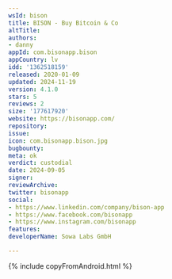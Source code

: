 ```yaml
---
wsId: bison
title: BISON - Buy Bitcoin & Co
altTitle: 
authors:
- danny
appId: com.bisonapp.bison
appCountry: lv
idd: '1362518159'
released: 2020-01-09
updated: 2024-11-19
version: 4.1.0
stars: 5
reviews: 2
size: '177617920'
website: https://bisonapp.com/
repository: 
issue: 
icon: com.bisonapp.bison.jpg
bugbounty: 
meta: ok
verdict: custodial
date: 2024-09-05
signer: 
reviewArchive: 
twitter: bisonapp
social:
- https://www.linkedin.com/company/bison-app
- https://www.facebook.com/bisonapp
- https://www.instagram.com/bisonapp
features: 
developerName: Sowa Labs GmbH

---
```


{% include copyFromAndroid.html %}